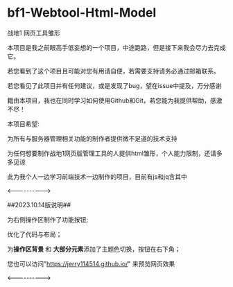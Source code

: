 # bf1-Webtool-Html-Model
战地1 网页工具雏形

本项目是我之前眼高手低妄想的一个项目，中途跑路，但是接下来我会尽力去完成它。

若您看到了这个项目且可能对您有用请自便，若需要支持请务必通过邮箱联系。

若您看见了此项目并有任何建议，或是发现了bug，望在issue中提及，万分感谢

籍由本项目，我也在同时学习如何使用Github和Git，若您能为我提供帮助，感激不尽！

本项目希望:

为所有与服务器管理相关功能的制作者提供微不足道的技术支持

为任何想要制作战地1网页版管理工具的人提供html雏形，个人能力限制，还请多多见谅

此为我个人一边学习前端技术一边制作的项目，目前有js和jq含其中

<---------->

##2023.10.14版说明##

为右侧操作区制作了功能按钮;

优化了代码与布局；

为**操作区背景** 和 **大部分元素**添加了主题色切换，按钮在右下角；

您也可以访问"https://jerry114514.github.io/" 来预览网页效果

<---------->
